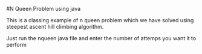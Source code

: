 #N Queen Problem using java

This is a classing example of n queen problem which we have solved using steepest ascent hill climbing algorithm.

Just run the nqueen java file and enter the number of attemps you want it to perform
